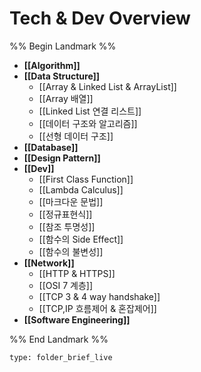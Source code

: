 # Tech & Dev Overview

%% Begin Landmark %%
- **[[Algorithm]]**
- **[[Data Structure]]**
	- [[Array & Linked List & ArrayList]]
	- [[Array 배열]]
	- [[Linked List 연결 리스트]]
	- [[데이터 구조와 알고리즘]]
	- [[선형 데이터 구조]]
- **[[Database]]**
- **[[Design Pattern]]**
- **[[Dev]]**
	- [[First Class Function]]
	- [[Lambda Calculus]]
	- [[마크다운 문법]]
	- [[정규표현식]]
	- [[참조 투명성]]
	- [[함수의 Side Effect]]
	- [[함수의 불변성]]
- **[[Network]]**
	- [[HTTP & HTTPS]]
	- [[OSI 7 계층]]
	- [[TCP 3 & 4 way handshake]]
	- [[TCP,IP 흐름제어 & 혼잡제어]]
- **[[Software Engineering]]**

%% End Landmark %%


```ccard
type: folder_brief_live
```

